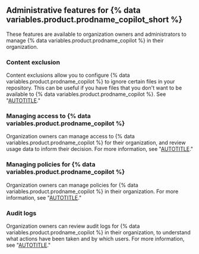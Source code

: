## Administrative features for {% data variables.product.prodname_copilot_short %}

These features are available to organization owners and administrators to manage {% data variables.product.prodname_copilot %} in their organization.

### Content exclusion

Content exclusions allow you to configure {% data variables.product.prodname_copilot %} to ignore certain files in your repository. This can be useful if you have files that you don't want to be available to {% data variables.product.prodname_copilot %}. See "[AUTOTITLE](/copilot/managing-copilot/managing-github-copilot-in-your-organization/managing-github-copilot-features-in-your-organization/about-content-exclusions-for-github-copilot)."

### Managing access to {% data variables.product.prodname_copilot %}

Organization owners can manage access to {% data variables.product.prodname_copilot %} for their organization, and review usage data to inform their decision. For more information, see "[AUTOTITLE](/copilot/managing-github-copilot-in-your-organization/managing-access-for-copilot-business-in-your-organization)."

### Managing policies for {% data variables.product.prodname_copilot %}

Organization owners can manage policies for {% data variables.product.prodname_copilot %} in their organization. For more information, see "[AUTOTITLE](/copilot/managing-github-copilot-in-your-organization/managing-policies-for-copilot-business-in-your-organization)."

### Audit logs

Organization owners can review audit logs for {% data variables.product.prodname_copilot %} in their organization, to understand what actions have been taken and by which users. For more information, see "[AUTOTITLE](/copilot/managing-copilot/managing-github-copilot-in-your-organization/reviewing-github-copilot-activity-in-your-organization/reviewing-audit-logs-for-copilot-business)."
